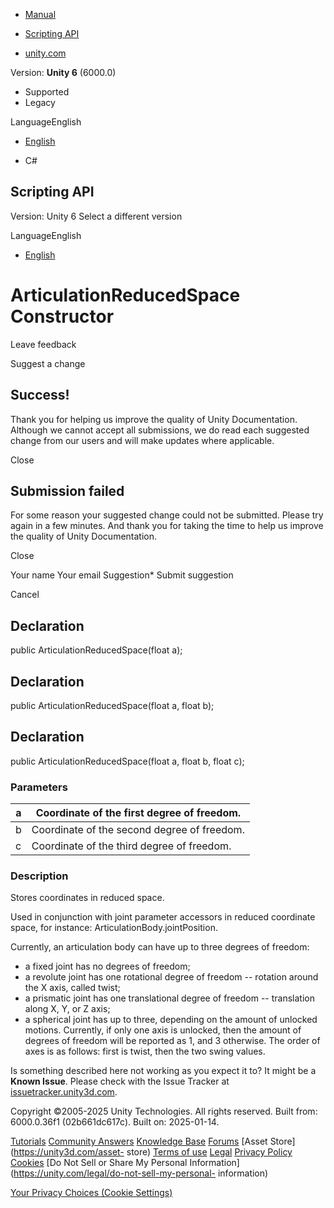 [ ]()

  * [Manual](../Manual/index.html)
  * [Scripting API](../ScriptReference/index.html)

  * [unity.com](https://unity.com/)

Version: **Unity 6** (6000.0)

  * Supported
  * Legacy

LanguageEnglish

  * [English]()

  * C#

[ ](https://docs.unity3d.com)

## Scripting API

Version: Unity 6 Select a different version

LanguageEnglish

  * [English]()

# ArticulationReducedSpace Constructor

Leave feedback

Suggest a change

## Success!

Thank you for helping us improve the quality of Unity Documentation. Although
we cannot accept all submissions, we do read each suggested change from our
users and will make updates where applicable.

Close

## Submission failed

For some reason your suggested change could not be submitted. Please <a>try
again</a> in a few minutes. And thank you for taking the time to help us
improve the quality of Unity Documentation.

Close

Your name Your email Suggestion* Submit suggestion

Cancel

[ ]()

## Declaration

public ArticulationReducedSpace(float a);

## Declaration

public ArticulationReducedSpace(float a, float b);

## Declaration

public ArticulationReducedSpace(float a, float b, float c);

### Parameters

a | Coordinate of the first degree of freedom.  
---|---  
b | Coordinate of the second degree of freedom.  
c | Coordinate of the third degree of freedom.  
  
### Description

Stores coordinates in reduced space.

Used in conjunction with joint parameter accessors in reduced coordinate
space, for instance: ArticulationBody.jointPosition.  
  
Currently, an articulation body can have up to three degrees of freedom:

  * a fixed joint has no degrees of freedom;
  * a revolute joint has one rotational degree of freedom -- rotation around the X axis, called twist;
  * a prismatic joint has one translational degree of freedom -- translation along X, Y, or Z axis;
  * a spherical joint has up to three, depending on the amount of unlocked motions. Currently, if only one axis is unlocked, then the amount of degrees of freedom will be reported as 1, and 3 otherwise. The order of axes is as follows: first is twist, then the two swing values.

Is something described here not working as you expect it to? It might be a
**Known Issue**. Please check with the Issue Tracker at
[issuetracker.unity3d.com](https://issuetracker.unity3d.com).

Copyright ©2005-2025 Unity Technologies. All rights reserved. Built from:
6000.0.36f1 (02b661dc617c). Built on: 2025-01-14.

[Tutorials](https://unity3d.com/learn) [Community
Answers](https://answers.unity3d.com) [Knowledge
Base](https://support.unity3d.com/hc/en-us)
[Forums](https://forum.unity3d.com) [Asset Store](https://unity3d.com/asset-
store) [Terms of use](https://docs.unity3d.com/Manual/TermsOfUse.html)
[Legal](https://unity.com/legal) [Privacy
Policy](https://unity.com/legal/privacy-policy)
[Cookies](https://unity.com/legal/cookie-policy) [Do Not Sell or Share My
Personal Information](https://unity.com/legal/do-not-sell-my-personal-
information)

[Your Privacy Choices (Cookie Settings)](javascript:void\(0\);)

